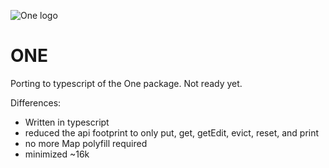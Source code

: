 ![One logo](https://lh3.googleusercontent.com/5CBS5xCZm0BQQ9GaE8SfDnomFNWkr5jU-ZPRi_Cdptj7__GSyRPCeQbQA1OBxt0OZ3LNs-a_eGiyBSCtOM4=s100 "One logo")  

# **ONE** #

Porting to typescript of the One package. Not ready yet.

Differences:
* Written in typescript
* reduced the api footprint to only put, get, getEdit, evict, reset, and print
* no more Map polyfill required
* minimized ~16k